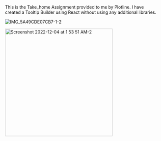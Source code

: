 This is the Take_home Assignment provided to me by Plotline. I have created a Tooltip Builder using React without using any additional libraries.

![IMG_5A49CDE07CB7-1-2](https://user-images.githubusercontent.com/16193881/205460748-11369cc0-cd7c-4245-83e9-3f2c1fe3972e.jpeg)


<img width="350" alt="Screenshot 2022-12-04 at 1 53 51 AM-2" src="https://user-images.githubusercontent.com/16193881/205460887-e0d0f15f-c5f5-45e0-ab52-ebd5f53d51de.png">
